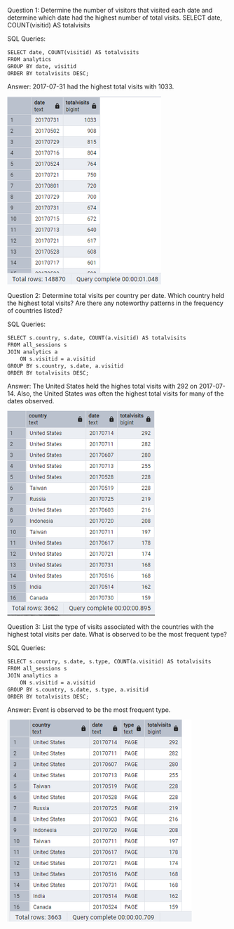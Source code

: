 Question 1: Determine the number of visitors that visited each date and determine which date had the highest number of total visits.
SELECT date, COUNT(visitid) AS totalvisits

SQL Queries: 

```
SELECT date, COUNT(visitid) AS totalvisits
FROM analytics
GROUP BY date, visitid
ORDER BY totalvisits DESC;
```

Answer: 
2017-07-31 had the highest total visits with 1033. 

![alt text](image-14.png)


Question 2: Determine total visits per country per date. Which country held the highest total visits? Are there any noteworthy patterns in the frequency of countries listed?

SQL Queries:

```
SELECT s.country, s.date, COUNT(a.visitid) AS totalvisits
FROM all_sessions s
JOIN analytics a
    ON s.visitid = a.visitid
GROUP BY s.country, s.date, a.visitid
ORDER BY totalvisits DESC;
```

Answer: The United States held the highes total visits with 292 on 2017-07-14. Also, the United States was often the highest total visits for many of the dates observed.

![alt text](image-15.png)

Question 3: List the type of visits associated with the countries with the highest total visits per date. What is observed to be the most frequent type? 

SQL Queries:

```
SELECT s.country, s.date, s.type, COUNT(a.visitid) AS totalvisits
FROM all_sessions s
JOIN analytics a
    ON s.visitid = a.visitid
GROUP BY s.country, s.date, s.type, a.visitid
ORDER BY totalvisits DESC;
```

Answer: Event is observed to be the most frequent type. 

![alt text](image-16.png)


